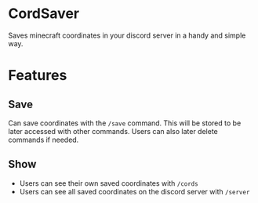 # CordSaver
Saves minecraft coordinates in your discord server in a handy and simple way.

# Features

## Save
Can save coordinates with the `/save` command. This will be stored to be later accessed with other commands.
Users can also later delete commands if needed.

## Show

* Users can see their own saved coordinates with `/cords`
* Users can see all saved coordinates on the discord server with `/server`
